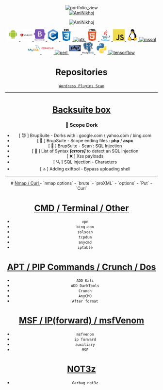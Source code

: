 <img src="https://camo.githubusercontent.com/82291b0fe831bfc6781e07fc5090cbd0a8b912bb8b8d4fec0696c881834f81ac/68747470733a2f2f70726f626f742e6d656469612f394575424971676170492e676966" width="800" height="3"><div align="center">
  
<p align="center"><img width="181" alt="portfolio_view" src=""><br>
<a href="" target="blank"><img src="?logo=twitter&style=for-the-badge" alt="AmiNikhoj" /></a></p>
</p>
<p align="center"> <img src="https://komarev.com/ghpvc/?username=jm511hacker&label=Profile%20views&color=0e75b6&style=flat" alt="AmiNikhoj" /> </p>
<p align="center"> <a href="https://developer.android.com" target="_blank"> <img src="https://raw.githubusercontent.com/devicons/devicon/master/icons/android/android-original-wordmark.svg" alt="android" width="40" height="40"/> </a> <a href="https://angular.io" target="_blank"> <img src="https://raw.githubusercontent.com/devicons/devicon/master/icons/angularjs/angularjs-original-wordmark.svg" alt="angularjs" width="40" height="40"/> </a> <a href="https://getbootstrap.com" target="_blank"> <img src="https://raw.githubusercontent.com/devicons/devicon/master/icons/bootstrap/bootstrap-plain-wordmark.svg" alt="bootstrap" width="40" height="40"/> </a> <a href="https://www.cprogramming.com/" target="_blank"> <img src="https://raw.githubusercontent.com/devicons/devicon/master/icons/c/c-original.svg" alt="c" width="40" height="40"/> </a> <a href="https://www.w3schools.com/css/" target="_blank"> <img src="https://raw.githubusercontent.com/devicons/devicon/master/icons/css3/css3-original-wordmark.svg" alt="css3" width="40" height="40"/> </a> <a href="https://www.gtk.org/" target="_blank"> <img src="https://upload.wikimedia.org/wikipedia/commons/7/71/GTK_logo.svg" alt="gtk" width="40" height="40"/> </a> <a href="https://www.w3.org/html/" target="_blank"> <img src="https://raw.githubusercontent.com/devicons/devicon/master/icons/html5/html5-original-wordmark.svg" alt="html5" width="40" height="40"/> </a> <a href="https://www.java.com" target="_blank"> <img src="https://raw.githubusercontent.com/devicons/devicon/master/icons/java/java-original.svg" alt="java" width="40" height="40"/> </a> <a href="https://developer.mozilla.org/en-US/docs/Web/JavaScript" target="_blank"> <img src="https://raw.githubusercontent.com/devicons/devicon/master/icons/javascript/javascript-original.svg" alt="javascript" width="40" height="40"/> </a> <a href="https://www.linux.org/" target="_blank"> <img src="https://raw.githubusercontent.com/devicons/devicon/master/icons/linux/linux-original.svg" alt="linux" width="40" height="40"/> </a> <a href="https://www.microsoft.com/en-us/sql-server" target="_blank"> <img src="https://cdn.worldvectorlogo.com/logos/microsoft-sql-server.svg" alt="mssql" width="40" height="40"/> </a> <a href="https://www.mysql.com/" target="_blank"> <img src="https://raw.githubusercontent.com/devicons/devicon/master/icons/mysql/mysql-original-wordmark.svg" alt="mysql" width="40" height="40"/> </a> <a href="https://www.oracle.com/" target="_blank"> <img src="https://raw.githubusercontent.com/devicons/devicon/master/icons/oracle/oracle-original.svg" alt="oracle" width="40" height="40"/> </a> <a href="https://www.perl.org/" target="_blank"> <img src="https://api.iconify.design/logos-perl.svg" alt="perl" width="40" height="40"/> </a> <a href="https://www.php.net" target="_blank"> <img src="https://raw.githubusercontent.com/devicons/devicon/master/icons/php/php-original.svg" alt="php" width="40" height="40"/> </a> <a href="https://www.postgresql.org" target="_blank"> <img src="https://raw.githubusercontent.com/devicons/devicon/master/icons/postgresql/postgresql-original-wordmark.svg" alt="postgresql" width="40" height="40"/> </a> <a href="https://www.python.org" target="_blank"> <img src="https://raw.githubusercontent.com/devicons/devicon/master/icons/python/python-original.svg" alt="python" width="40" height="40"/> </a> <a href="https://www.tensorflow.org" target="_blank"> <img src="https://www.vectorlogo.zone/logos/tensorflow/tensorflow-icon.svg" alt="tensorflow" width="40" height="40"/> </a> </p>

# Repositories
<a href="https://github.com/">`Wordress Plugins Scan`</a>
 
<hr>

# <a href="backsuite">Backsuite box</a>

### &#x1F51E; Scope Dork
- [ &#x1F608;  ] BrupSuite - Dorks with : google.com / yahoo.com / bing.com
- [ &#x1F52D;  ] BrupSuite - Scope ending files : <b>php</b> / <b>aspx</b>
- [ &#x1F489;  ] BrupSuite - Scan : SQL Injection 
- [ &#x1F4C4;  ] List of Syntax <I><b>[errors]</b></I> to detect an SQL injection 
- [ &#x274C;  ] Xss payloads 
- [ &#x1F50D;  ] SQL injection - Characters
- [ &#x1F51D;  ] Adding exiftool - Bypass uploading shell

<hr>
# <a href="nmap">Nmap / Curl </a>
- `nmap options`
- `brute`
- `proXML`
- `options`
- `Put`
- `Curl` 

# <a href="cmd">CMD / Terminal / Other </a>
- `vpn`
- `bing.com`
- `sslscan`
- `tcpdum`
- `anycmd`
- `iptable` 

# <a href="apt">APT / PIP Commands / Crunch / Dos </a>
- `ADD Kali`
- `ADD DarkTools`
- `Crunch`
- `AnyCMD`
- `After format` 

# <a href="msf">MSF / IP(forward) / msfVenom </a>
- `msfvenom`
- `ip forward`
- `auxiliary`
- `MSF` 

# <a href="notes">NOT3z </a>
- `Garbag not3z`
<img src="https://camo.githubusercontent.com/82291b0fe831bfc6781e07fc5090cbd0a8b912bb8b8d4fec0696c881834f81ac/68747470733a2f2f70726f626f742e6d656469612f394575424971676170492e676966" width="800" height="3"><div align="center">
  
